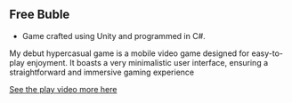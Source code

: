 ## Free Buble

- Game crafted using Unity and programmed in C#.

My debut hypercasual game is a mobile video game designed for easy-to-play enjoyment. It boasts a very minimalistic user interface, ensuring a straightforward and immersive gaming experience



[See the play video more here](https://www.youtube.com/shorts/JsvABeSFqU8)

